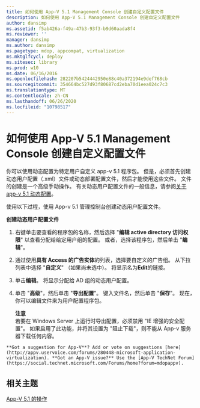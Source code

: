 ```yaml
---
title: 如何使用 App-V 5.1 Management Console 创建自定义配置文件
description: 如何使用 App-V 5.1 Management Console 创建自定义配置文件
author: dansimp
ms.assetid: f5ab426a-f49a-47b3-93f3-b9d60aada8f4
ms.reviewer: ''
manager: dansimp
ms.author: dansimp
ms.pagetype: mdop, appcompat, virtualization
ms.mktglfcycl: deploy
ms.sitesec: library
ms.prod: w10
ms.date: 06/16/2016
ms.openlocfilehash: 282207b5424442950e88c40a372194e9def768cb
ms.sourcegitcommit: 354664bc527d93f80687cd2eba70d1eea024c7c3
ms.translationtype: MT
ms.contentlocale: zh-CN
ms.lasthandoff: 06/26/2020
ms.locfileid: "10798517"
---
```

# 如何使用 App-V 5.1 Management Console 创建自定义配置文件


你可以使用动态配置为特定用户自定义 app-v 5.1 程序包。 但是，必须首先创建动态用户配置（.xml）文件或动态部署配置文件，然后才能使用这些文件。 文件的创建是一个高级手动操作。 有关动态用户配置文件的一般信息，请参阅[关于 app-v 5.1 动态配置](about-app-v-51-dynamic-configuration.md)。

使用以下过程，使用 App-v 5.1 管理控制台创建动态用户配置文件。

**创建动态用户配置文件**

1.  右键单击要查看的程序包的名称，然后选择 "**编辑 active directory 访问权限**" 以查看分配给给定用户组的配置。 或者，选择该程序包，然后单击 "**编辑**"。

2.  通过使用**具有 Access 的广告实体**的列表，选择要自定义的广告组。 从下拉列表中选择 "**自定义**" （如果尚未选中）。 将显示名为**Edit**的链接。

3.  单击**编辑**。 将显示分配给 AD 组的动态用户配置。

4.  单击 "**高级**"，然后单击 "**导出配置**"。 键入文件名，然后单击 "**保存**"。 现在，你可以编辑文件来为用户配置程序包。

    **注意**  
    若要在 Windows Server 上运行时导出配置，必须禁用 "IE 增强的安全配置"。 如果启用了此功能，并将其设置为 "阻止下载"，则不能从 App-v 服务器下载任何内容。



~~~
**Got a suggestion for App-V**? Add or vote on suggestions [here](http://appv.uservoice.com/forums/280448-microsoft-application-virtualization). **Got an App-V issue?** Use the [App-V TechNet Forum](https://social.technet.microsoft.com/Forums/home?forum=mdopappv).
~~~

## 相关主题


[App-V 5.1 的操作](operations-for-app-v-51.md)









